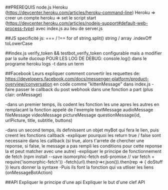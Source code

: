 ##PREREQUIS
node.js
Heroku (https://devcenter.heroku.com/articles/heroku-command-line)
Heroku => creer un compte
heroku => set le script start (https://devcenter.heroku.com/articles/nodejs-support#default-web-process-type) avec index.js au lieu de server.js


##JS
specificité js:
  === / !==
  for of
  string.split()
  string / array .indexOff
  toLowerCase

##index.js
verify_token && testbot_verify_token configurable mais a modifier par la suite ducoup
POUR LES LOG DE DEBUG:
  console.log() dans le programe
  heroku logs -t dans un term

##Facebook
Leurs expliquer comment convertir les requettes de:
https://developers.facebook.com/docs/messenger-platform/product-overview/conversation
en code comme "kittenMessage" dans index.js
-faire passer le callback du post webhook dans une fonction a part (plus clair: onMessage)

-dans un premier temps, ils codent les fonction les une apres les autres en remplacant la fonction appelé de l'exemple
textMessage
audioMessage
fileMessage
videoMessage
pictureMessage
questionMessage(id, urlPicture, title, subtitle, buttons)

-dans un second temps, ils definissent un objet myBot qui fera le lien, puis creent les fonctions callback
  -expliquer pourquoi les return true / false sont necessaire dans les callback
  (si true, alors t'arrete de chercher une reponse, si false, le message a pas rempli les conditions pour cette reponse la et peut matcher avec une autre)
  -expliquer le principe de fonctionnement de fetch
  (npm install --save isomorphic-fetch es6-promise // var fetch = require('isomorphic-fetch'))
  -fetch(url).then(r=>r.json()).then(rep => {
  doStuff
  })
  leurs donner la syntaxe
-Puis ils font la fonction qui va utliser les liens (onMessageBotAction)

##API
Expliquer le principe d'une api
Expliquer le but d'une clef API
